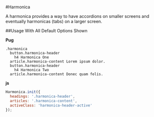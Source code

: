 #Harmonica

A harmonica provides a way to have accordions on smaller screens and eventually harmonicas (tabs) on a larger screen.

##Usage With All Default Options Shown

**Pug**

```pug
.harmonica
  button.harmonica-header
    h4 Harmonica One
  article.harmonica-content Lorem ipsum dolor.
  button.harmonica-header
    h4 Harmonica Two
  article.harmonica-content Donec quam felis.
```

**js**

```js
Harmonica.init({
  headings: '.harmonica-header',
  articles: '.harmonica-content',
  activeClass: 'harmonica-header-active'
});
```
